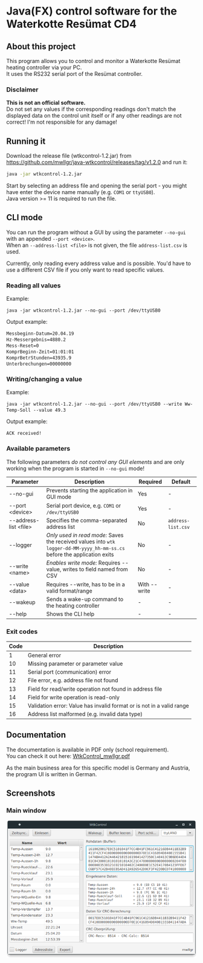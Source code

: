 # Java(FX) control software for the Waterkotte Resümat CD4

## About this project  
This program allows you to control and monitor a Waterkotte Resümat heating controller via your PC.  
It uses the RS232 serial port of the Resümat controller.

### Disclaimer
**This is not an official software.**  
Do not set any values if the corresponding readings don't match the displayed data on the control unit itself or if any other readings are not correct! I'm not responsible for any damage!

## Running it
Download the release file (wtkcontrol-1.2.jar) from https://github.com/mwllgr/java-wtkcontrol/releases/tag/v1.2.0 and run it:
```bash
java -jar wtkcontrol-1.2.jar
```

Start by selecting an address file and opening the serial port - you might have enter the device name manually (e.g. `COM1` or `ttyUSB0`).  
Java version >= 11 is required to run the file.

## CLI mode
You can run the program without a GUI by using the parameter `--no-gui` with an appended `--port <device>`.  
When an `--address-list <file>` is not given, the file `address-list.csv` is used.

Currently, only reading every address value and is possible. You'd have to use a different CSV file if you only want to read specific values.

### Reading all values
Example:
```shell
java -jar wtkcontrol-1.2.jar --no-gui --port /dev/ttyUSB0
```

Output example:
```
Messbeginn-Datum=20.04.19
Hz-Messergebnis=4880.2
Mess-Reset=0
KomprBeginn-Zeit=01:01:01
KomprBetrStunden=43935.9
Unterbrechungen=00000000
```

### Writing/changing a value
Example:
```shell
java -jar wtkcontrol-1.2.jar --no-gui --port /dev/ttyUSB0 --write Ww-Temp-Soll --value 49.3
```

Output example:
```
ACK received!
```

### Available parameters
The following parameters *do not control any GUI elements* and are only working when the program is started in `--no-gui` mode!

| **Parameter**           | **Description**                                                                                                           | **Required** | **Default**        |
|-------------------------|---------------------------------------------------------------------------------------------------------------------------|--------------|--------------------|
| --no-gui                | Prevents starting the application in GUI mode                                                                             | Yes            | -                  |
| --port \<device\>       | Serial port device, e.g. `COM1` or `/dev/ttyUSB0`                                                                         | Yes          | -                  |
| --address-list \<file\> | Specifies the comma-separated address list                                                                                | No           | `address-list.csv` |
| --logger                | *Only used in read mode:* Saves the received values into `wtk logger-dd-MM-yyyy_hh-mm-ss.cs` before the application exits | No           | -                  |
| --write \<name\>        | *Enables write mode:* Requires --value, writes <data> to field named <name> from CSV                                      | No           | -                  |
| --value \<data\>        | Requires --write, <data> has to be in a valid format/range                                                                | With --write | -                  |
| --wakeup                | Sends a wake-up command to the heating controller                                                                         | -            | -                  |
| --help                  | Shows the CLI help                                                                                                        | -            | -                  |

### Exit codes

| **Code** | **Description**                                                       |
|----------|-----------------------------------------------------------------------|
| 1        | General error                                                         |
| 10       | Missing parameter or parameter value                                  |
| 11       | Serial port (communication) error                                     |
| 12       | File error, e.g. address file not found                               |
| 13       | Field for read/write operation not found in address file              |
| 14       | Field for write operation is read-only                                |
| 15       | Validation error: Value has invalid format or is not in a valid range |
| 16       | Address list malformed (e.g. invalid data type)                       |

## Documentation
The documentation is available in PDF only (school requirement).  
You can check it out here: [WtkControl_mwllgr.pdf](WtkControl_mwllgr.pdf)

As the main business area for this specific model is Germany and Austria, the program UI is written in German.

## Screenshots

### Main window

![WtkControl main window](WtkControl_Main.png)
